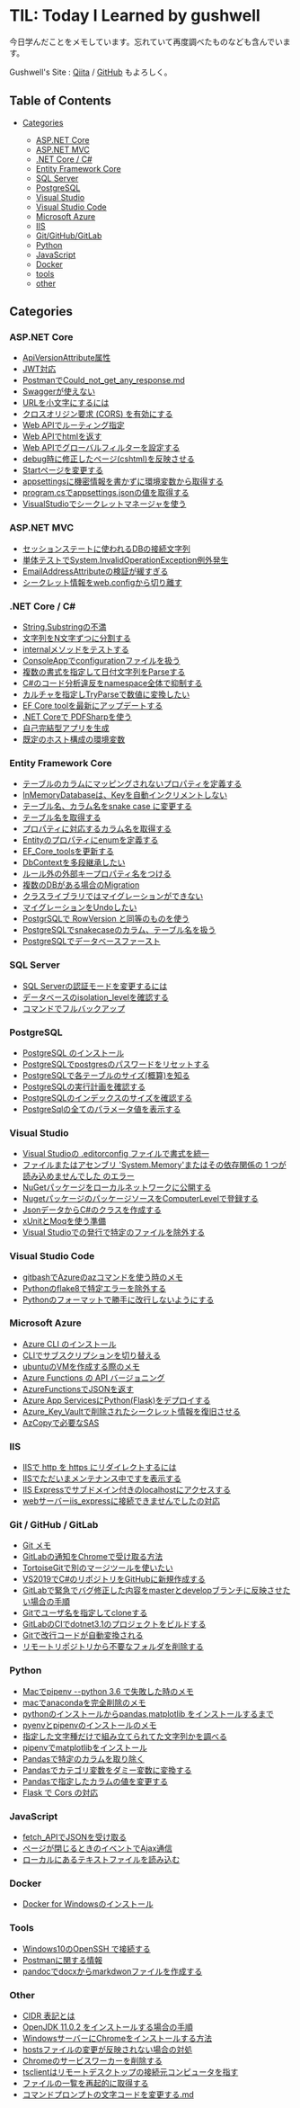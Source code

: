 # TIL: Today I Learned by gushwell

今日学んだことをメモしています。忘れていて再度調べたものなども含んでいます。

Gushwell's Site : [Qiita](https://qiita.com/gushwell) / [GitHub](https://github.com/gushwell) もよろしく。


## Table of Contents

- [Categories](#categories)
 
  - [ASP.NET Core](#asp-net-core)
  - [ASP.NET MVC](#asp-net-mvc)
  - [.NET Core / C#](#dotnet-core)
  - [Entity Framework Core](#ef-core)
  - [SQL Server](#sqlserver)
  - [PostgreSQL](#postgresql)
  - [Visual Studio](#vs)
  - [Visual Studio Code](#vscode)
  - [Microsoft Azure](#azure)
  - [IIS](#iis)
  - [Git/GitHub/GitLab](#git)
  - [Python](#python)
  - [JavaScript](#js)
  - [Docker](#docker)
  - [tools](#tools)  
  - [other](#other)
 
  
<a id="categories"></a>
## Categories

<a id="asp-net-core"></a>
### ASP.NET Core

- [ApiVersionAttribute属性](ASP.NETCore/ApiVersionAttribute.md)
- [JWT対応](ASP.NETCore/JWT対応.md)
- [PostmanでCould_not_get_any_response.md](ASP.NETCore/PostmanでCould_not_get_any_response.md)
- [Swaggerが使えない](ASP.NETCore/Swaggerが使えない.md)
- [URLを小文字にするには](ASP.NETCore/URLを小文字にする.md)
- [クロスオリジン要求 (CORS) を有効にする](ASP.NETCore/クロスオリジン要求を有効にする.md)
- [Web APIでルーティング指定](ASP.NETCore/WebAPIでルーティング指定.md)
- [Web APIでhtmlを返す](ASP.NETCore/WebAPIでhtmlを返す.md)
- [Web APIでグローバルフィルターを設定する](ASP.NETCore/WebAPIでグローバルフィルターを設定する.md)
- [debug時に修正したページ(cshtml)を反映させる](ASP.NETCore/debug時に修正ページを反映させる.md)
- [Startページを変更する](ASP.NETCore/Startページを変更する.md)
- [appsettingsに機密情報を書かずに環境変数から取得する](ASP.NETCore/appsettingsに機密情報を書かずに環境変数から取得する.md)
- [program.csでappsettings.jsonの値を取得する](ASP.NETCore/program.csでappsettings.jsonの値を取得する.md)
- [VisualStudioでシークレットマネージャを使う](/ASP.NETCore/VisualStudioでシークレットマネージャを使う.md)

<a id="asp-net-mvc"></a>
### ASP.NET MVC

- [セッションステートに使われるDBの接続文字列](ASP.NETMVC/セッションステートに使われるDBの接続文字列.md)
- [単体テストでSystem.InvalidOperationException例外発生](ASP.NETMVC/単体テストでSystem.InvalidOperationException.md)
- [EmailAddressAttributeの検証が緩すぎる](ASP.NETMVC/EmailAddressAttributeの検証が緩すぎる.md)
- [シークレット情報をweb.configから切り離す](ASP.NETMVC/ASP.NET_MVCでシークレット情報をweb.configから切り離す.md)

<a id="dotnet-core"></a>
### .NET Core / C#

- [String.Substringの不満](DotNetCore/Substringの不満.md)
- [文字列をN文字ずつに分割する](DotNetCore/文字列をN文字ずつに分割する.md)
- [internalメソッドをテストする](DotNetCore/internalメソッドをテストする.md)
- [ConsoleAppでconfigurationファイルを扱う](DotNetCore/ConsoleAppでconfigurationファイルを扱う.md)
- [複数の書式を指定して日付文字列をParseする](DotNetCore/複数の書式指定して日付文字列をParseする.md)
- [C#のコード分析違反をnamespace全体で抑制する](DotNetCore/コード分析違反をnamespace全体で抑制する.md)
- [カルチャを指定しTryParseで数値に変換したい](DotNetCore/カルチャを指定しTryParseしたい.md)
- [EF Core toolを最新にアップデートする](DotNetCore/ef_core_toolを最新のアップデートする.md)
- [.NET Coreで PDFSharpを使う](DotNetCore/PDFSharp.md)
- [自己完結型アプリを生成](DotNetCore/自己完結型アプリを生成.md)
- [既定のホスト構成の環境変数](DotNetCore/既定のホスト構成の環境変数.md)

<a id="ef-core"></a>
### Entity Framework Core

- [テーブルのカラムにマッピングされないプロパティを定義する](EntityFrameworkCore/テーブルのカラムにマッピングされないプロパティを定義する.md)
- [InMemoryDatabaseは、Keyを自動インクリメントしない](EntityFrameworkCore/InMemoryDatabaseは、Keyを自動インクリメントしない.md)
- [テーブル名、カラム名をsnake case に変更する](EntityFrameworkCore/PostgreSQLでsnakecase.md)
- [テーブル名を取得する](EntityFrameworkCore/テーブル名を取得する.md)
- [プロパティに対応するカラム名を取得する](EntityFrameworkCore/プロパティに対応するカラム名を取得する.md)
- [Entityのプロパティにenumを定義する](EntityFrameworkCore/Entityのプロパティにenumを定義する.md)
- [EF_Core_toolsを更新する](EntityFrameworkCore/EF_Core_toolsを更新する.md)
- [DbContextを多段継承したい](EntityFrameworkCore/DbContextを多段継承したい.md)
- [ルール外の外部キープロパティ名をつける](EntityFrameworkCore/ルール外の外部キープロパティ名をつける.md)
- [複数のDBがある場合のMigration](EntityFrameworkCore/複数のDBがある場合のMigration.md)
- [クラスライブラリではマイグレーションができない](EntityFrameworkCore/クラスライブラリではマイグレーションができない.md)
- [マイグレーションをUndoしたい](EntityFrameworkCore/マイグレーションをUndoしたい.md)
- [PostgrSQLで RowVersion と同等のものを使う](EntityFrameworkCore/PostgreSQLでConcurrencyToken.md)
- [PostgreSQLでsnakecaseのカラム、テーブル名を扱う](EntityFrameworkCore/PostgreSQLでsnakecase.md)
- [PostgreSQLでデータベースファースト](EntityFrameworkCore/PostgreSQLでデータベースファースト.md)

<a id="sqlserver"></a>
### SQL Server

- [SQL Serverの認証モードを変更するには](SQLServer/認証モードを変更する.md)
- [データベースのisolation_levelを確認する](SQLServer/isolation_levelを確認する.md)
- [コマンドでフルバックアップ](SQLServer/コマンドでフルバックアップ.md)

<a id="postgresql"></a>
### PostgreSQL

- [PostgreSQL のインストール](PostgreSql/PostgreSQLインストール.md)
- [PostgreSQLでpostgresのパスワードをリセットする](PostgreSql/PostgreSQLでpostgresのパスワードをリセットする.md)
- [PostgreSQLで各テーブルのサイズ(概算)を知る](PostgreSql/PostgreSQLで各テーブルのサイズを知る.md)
- [PostgreSQLの実行計画を確認する](PostgreSql/explain.md)
- [PostgreSQLのインデックスのサイズを確認する](PostgreSql/インデックスのサイズを確認する.md)
- [PostgreSqlの全てのパラメータ値を表示する](PostgreSql/全てのパラメータ値を表示する.md)


<a id="vs"></a>
### Visual Studio

- [Visual Studioの .editorconfig ファイルで書式を統一](VisualStudio/editorconfigファイルで書式を統一.md) 
- [ファイルまたはアセンブリ 'System.Memory'またはその依存関係の 1 つが読み込めませんでした のエラー](VisualStudio/System.Memoryまたはその依存関係の1つが読み込めませんでした.md)
- [NuGetパッケージをローカルネットワークに公開する](VisualStudio/NuGetパッケージをローカルネットワークに公開する.md)
- [NugetパッケージのパッケージソースをComputerLevelで登録する](VisualStudio/NugetパッケージのパッケージソースをComputerLevelで登録する.md)
- [JsonデータからC#のクラスを作成する](VisualStudio/Jsonデータからクラスを作成する.md)
- [xUnitとMoqを使う準備](VisualStudio/xUnitとMoqを使う準備.md)
- [Visual Studioでの発行で特定のファイルを除外する](VisualStudio/発行時に特定のファイルを除外する.md)

<a id="vscode"></a>
### Visual Studio Code

- [gitbashでAzureのazコマンドを使う時のメモ](VSCode/gitbashでazコマンド.md)
- [Pythonのflake8で特定エラーを除外する](VSCode/Pythonのflake8で特定エラーを除外する.md)
- [Pythonのフォーマットで勝手に改行しないようにする](VSCode/Pythonのフォーマットで勝手に改行しないようにする.md)

<a id="azure"></a>
### Microsoft Azure

- [Azure CLI のインストール](Azure/Azure_CLIのインストール.md)
- [CLIでサブスクリプションを切り替える](Azure/CLIでサブスクリプションを切り替える.md)
- [ubuntuのVMを作成する際のメモ](Azure/ubuntuのVMを作成する際のメモ.md)
- [Azure Functions の API バージョニング](Azure/Azure_FunctionsのAPIバージョニング.md)
- [AzureFunctionsでJSONを返す](Azure/AzureFunctionsでJSONを返す.md)
- [Azure App ServicesにPython(Flask)をデプロイする](Azure/Azure_AppServicesにPython_Flaskをデプロイする.md)
- [Azure_Key_Vaultで削除されたシークレット情報を復旧させる](Azure/Azure_Key_Vaultで削除されたシークレット情報を復旧させる.md)
- [AzCopyで必要なSAS](Azure/AzCopyで必要なSAS.md)

<a id="iis"></a>
### IIS

- [IISで http を https にリダイレクトするには](IIS/httpsにリダイレクトする.md)
- [IISでただいまメンテナンス中ですを表示する](IIS/ただいまメンテナンス中ですを表示する.md)
- [IIS Expressでサブドメイン付きのlocalhostにアクセスする](IIS/IIS_Expressでサブドメイン付きのlocalhostにアクセスする.md)
- [webサーバーiis_expressに接続できませんでしたの対応](IIS/webサーバーiis_expressに接続できませんでしたの対応.md)


<a id="git"></a>
### Git / GitHub / GitLab

- [Git メモ](git/gitメモ.md)
- [GitLabの通知をChromeで受け取る方法](git/GitLabの通知をChromeで受け取る方法.md)
- [TortoiseGitで別のマージツールを使いたい](git/TortoiseGitで別のマージツールを使いたい.md)
- [VS2019でC#のリポジトリをGitHubに新規作成する](git/VS2019でリポジトリをGitHubに新規作成する.md)
- [GitLabで緊急でバグ修正した内容をmasterとdevelopブランチに反映させたい場合の手順](git/緊急でバグ修正した内容をmasterとdevelopブランチに反映させたい.md)
- [Gitでユーザ名を指定してcloneする](git/Gitでユーザ名を指定してcloneする.md)
- [GitLabのCIでdotnet3.1のプロジェクトをビルドする](git/GitLabのCIでdotnet3.1を使う.md)
- [Gitで改行コードが自動変換される](git/改行コードが自動変換される.md)
- [リモートリポジトリから不要なフォルダを削除する](リモートリポジトリから不要なフォルダを削除する.md)
 

<a id="python"></a>
### Python

- [Macでpipenv --python 3.6 で失敗した時のメモ](python/Macでpipenv_python_3.6で失敗した時のメモ.md)
- [macでanacondaを完全削除のメモ](python/macでanacondaを完全削除のメモ.md)
- [pythonのインストールからpandas,matplotlib をインストールするまで](python/python_pandas_matplotlibをインストールするまで.md)
- [pyenvとpipenvのインストールのメモ](python/pyenvとpipenvのインストールのメモ.md)
- [指定した文字種だけで組み立てられてた文字列かを調べる](python/指定した文字種だけで組み立てられてた文字列かを調べる.md)
- [pipenvでmatplotlibをインストール](python/pipenvでmatplotlibをインストール.md)
- [Pandasで特定のカラムを取り除く](python/Pandasで特定のカラムを取り除く.md)
- [Pandasでカテゴリ変数をダミー変数に変換する](python/Pandasでカテゴリ変数をダミー変数に変換する.md)
- [Pandasで指定したカラムの値を変更する](python/Pandasで指定したカラムの値を変更する.md)
- [Flask で Cors の対応](python/FlaskでCorsの対応.md)

<a id="js"></a>
### JavaScript

- [fetch_APIでJSONを受け取る](JavaScript/fetch_APIでJSONを受け取る.md)
- [ページが閉じるときのイベントでAjax通信](JavaScript/ページが閉じるときのイベントでAjax通信.md)
- [ローカルにあるテキストファイルを読み込む](JavaScript/ローカルにあるテキストファイルを読み込む.md)

<a id="docker"></a>
### Docker

- [Docker for Windowsのインストール](Docker/Docker_for_Windowsのインストール.md)


<a id="tools"></a>
### Tools

- [Windows10のOpenSSH で接続する](tools/Windows10のOpenSSHを使う.md)
- [Postmanに関する情報](tools/postman.md)
- [pandocでdocxからmarkdwonファイルを作成する](tools/pandocでdocxからmarkdwonファイルを作成する.md)



<a id="other"></a>
### Other

- [CIDR 表記とは](other/CIDR.md)
- [OpenJDK 11.0.2 をインストールする場合の手順](other/OpenJDK11のインストール.md)
- [WindowsサーバーにChromeをインストールする方法](other/WindowsServerにChromeをインストール.md)
- [hostsファイルの変更が反映されない場合の対処](other/hostsファイルの変更が反映されない場合の対処.md)
- [Chromeのサービスワーカーを削除する](other/Chromeのサービスワーカーを削除する.md)
- [tsclientはリモートデスクトップの接続元コンピュータを指す](other/tsclientはリモートデスクトップの接続元コンピュータを指す.md)
- [ファイルの一覧を再起的に取得する](other/ファイルの一覧を再起的に取得する.md)
- [コマンドプロンプトの文字コードを変更する.md](other/コマンドプロンプトの文字コード変更.md)
